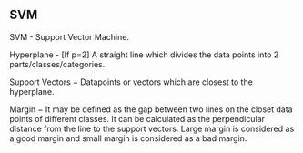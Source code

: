 ## SVM
SVM - Support Vector Machine.

Hyperplane - [If p=2] A straight  line which divides the data points into 2 parts/classes/categories.

Support Vectors − Datapoints or vectors which  are closest to the hyperplane.

Margin − It may be defined as the gap between two lines on the closet data points of different classes. It can be calculated as the perpendicular distance from the line to the support vectors. Large margin is considered as a good margin and small margin is considered as a bad margin.
